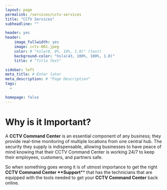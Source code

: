```yaml
---
layout: page
permalink: /services/cctv-services
title: "CCTV Services"
subheadline: ""

header: yes
header:
    image_fullwidth: yes
    image: cctv-001.jpeg
    color: # "hsla(0, 0%, 10%, 1.0)" (text)
    background-color: "hsla(43, 100%, 100%, 1.0)"
    title: # "Title Text"

sidebar: left
meta_title: # Enter later
meta_description: # "Page Description"
tags:
  - 

homepage: false
---
```




# Why is it Important?

A __CCTV Command Center__ is an essential component of any business; they provide real-time monitoring of multiple locations from one central hub. The security they supply is indispensable, allowing businesses to have peace of mind knowing that their CCTV Command Center is working 24/7 to keep their employees, customers, and partners safe.

So when something goes wrong it is of utmost importance to get the right __CCTV Command Center **Support__** that has the technicians that are equipped with the tools needed to get your __CCTV Command Center__ back online. 






<!-- 

AI TEXT: CCTV (closed-circuit television) command centers are an essential component of modern security systems. These centers are responsible for monitoring, recording, and analyzing CCTV footage in order to detect and respond to potential security threats. In this article, we will discuss the role of CCTV command centers and the support they provide to ensure the safety and security of individuals and properties.

The primary function of a CCTV command center is to monitor CCTV footage in real-time. This allows security personnel to quickly detect and respond to any potential security threats, such as intruders or suspicious activity. The CCTV command center is typically staffed by trained operators who are responsible for monitoring the footage, identifying potential threats, and alerting the appropriate authorities.

In addition to real-time monitoring, CCTV command centers also provide support for recording and analyzing CCTV footage. This allows security personnel to review footage after an incident has occurred and identify any potential suspects or clues. It also enables them to analyze patterns of behavior or suspicious activity in order to improve their overall security efforts.

One of the key benefits of CCTV command centers is the ability to remotely monitor CCTV footage. This allows security personnel to monitor multiple locations from a single location, which can save time and resources. Additionally, CCTV command centers can also be integrated with other security systems, such as access control systems and alarm systems, to provide a more comprehensive security solution.

Another important aspect of CCTV command centers is their ability to provide live feeds to other organizations and authorities. This allows for a rapid response in case of emergency and also helps in providing evidence to the law enforcement agencies. This can be especially useful in cases of emergency or during high-security events.

It is important to note that CCTV command centers require regular maintenance and updates to ensure they are operating at their fullest potential. This includes regular testing of the CCTV equipment and software, as well as routine cleaning and maintenance of the cameras and other equipment.

In conclusion, CCTV command centers play a vital role in ensuring the safety and security of individuals and properties. They provide real-time monitoring, recording, and analysis of CCTV footage, as well as remote monitoring capabilities and integration with other security systems. Regular maintenance and updates are also essential to ensure that CCTV command centers are operating at their fullest potential. With the support of a CCTV command center, organizations can have the peace of mind that their security is in good hands.



/-->
